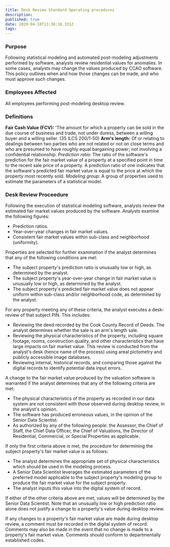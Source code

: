 ```yaml
---
title: Desk Review Standard Operating procedures
description: 
published: true
date: 2020-04-10T13:38:18.331Z
tags: 
---
```


### Purpose

Following statistical modeling and automated post-modeling adjustments performed by software, analysts review residential values for anomalies. In some cases, analysts may change the values produced by CCAO software. This policy outlines when and how those changes can be made, and who must approve such changes.

### Employees Affected

All employees performing post-modeling desktop review.

### Definitions

**Fair Cash Value (FCV):** 'The amount for which a property can be sold in the due course of business and trade, not under duress, between a willing buyer and a willing seller. (35 ILCS 200/1-50)
**Arm's length:** Of or relating to dealings between two parties who are not related or not on close terms and who are presumed to have roughly equal bargaining power; not involving a confidential relationship.
*Prediction ratio:* The ratio of the software's prediction for the fair market value of a property at a specified point in time to the recent sale price of a property. A prediction ratio of one indicates that the software's predicted fair market value is equal to the price at which the property most recently sold.
*Modeling group:* A group of properties used to estimate the parameters of a statistical model.

### Desk Review Proceedure

Following the execution of statistical modeling software, analysts review the estimated fair market values produced by the software. Analysts examine the following figures:

*	Prediction ratios.
*	Year-over-year changes in fair market values. 
*	Consistent fair market values within sub-class and neighborhood (uniformity).

Properties are selected for further examination if the analyst determines that any of the following conditions are met:
*	The subject property's prediction ratio is unusually low or high, as determined by the analyst.
*	The subject property's year-over-year change in fair market value is unusually low or high, as determined by the analyst.
*	The subject property's predicted fair market value does not appear uniform within sub-class and/or neighborhood code, as determined by the analyst. 

For any property meeting any of these criteria, the analyst executes a desk-review of that subject PIN. This includes:
*	Reviewing the deed recorded by the Cook County Record of Deeds. The analyst determines whether the sale is an arm's length sale. 
*	Reviewing the physical characteristics of the property, including square footage, rooms, construction quality, and other characteristics that have large impacts on fair market value. This review is conducted from the analyst's desk (hence name of the process) using areal pictometry and publicly accessible image databases. 
*	Reviewing internal, historical records, and comparing those against the digital records to identify potential data input errors. 

A change to the fair market value produced by the valuation software is warranted if the analyst determines that any of the following criteria are met:

*	The physical characteristics of the property as recorded in our data system are not consistent with those observed during desktop review, in the analyst's opinion. 
*	The software has produced erroneous values, in the opinion of the Senior Data Scientist.
*	As authorized by any of the following people: the Assessor, the Chief of Staff, the Chief Data Officer, the Chief of Valuations, the Director of Residential, Commercial, or Special Properties as applicable. 

If only the first criteria above is met, the procedure for determining the subject property's fair market value is as follows:

*	The analyst determines the appropriate set of physical characteristics which should be used in the modeling process.
*	A Senior Data Scientist leverages the estimated parameters of the preferred model applicable to the subject property's modeling group to produce the fair market value for the subject property.
*	The analyst inputs this value into the digital system of record.

If either of the other criteria above are met, values will be determined by the Senior Data Scientist. Note that an unusually low or high prediction ratio alone does not justify a change to a property's value during desktop review.

If any changes to a property's fair market value are made during desktop review, a comment must be recorded in the digital system of record. Comments may also be made in the event that no change is made to a property's fair market value. Comments should conform to departmentally established codes.



